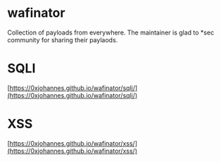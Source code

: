 # wafinator
Collection of payloads from everywhere. The maintainer is glad to *sec community for sharing their paylaods.


# SQLI
[https://0xjohannes.github.io/wafinator/sqli/](https://0xjohannes.github.io/wafinator/sqli/)

# XSS

[https://0xjohannes.github.io/wafinator/xss/](https://0xjohannes.github.io/wafinator/xss/)
